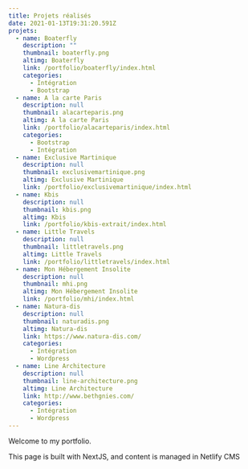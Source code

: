 ```yaml
---
title: Projets réalisés
date: 2021-01-13T19:31:20.591Z
projets:
  - name: Boaterfly
    description: ""
    thumbnail: boaterfly.png
    altimg: Boaterfly
    link: /portfolio/boaterfly/index.html
    categories:
      - Intégration
      - Bootstrap
  - name: A la carte Paris
    description: null
    thumbnail: alacarteparis.png
    altimg: A la carte Paris
    link: /portfolio/alacarteparis/index.html
    categories:
      - Bootstrap
      - Intégration
  - name: Exclusive Martinique
    description: null
    thumbnail: exclusivemartinique.png
    altimg: Exclusive Martinique
    link: /portfolio/exclusivemartinique/index.html
  - name: Kbis
    description: null
    thumbnail: kbis.png
    altimg: Kbis
    link: /portfolio/kbis-extrait/index.html
  - name: Little Travels
    description: null
    thumbnail: littletravels.png
    altimg: Little Travels
    link: /portfolio/littletravels/index.html
  - name: Mon Hébergement Insolite
    description: null
    thumbnail: mhi.png
    altimg: Mon Hébergement Insolite
    link: /portfolio/mhi/index.html
  - name: Natura-dis
    description: null
    thumbnail: naturadis.png
    altimg: Natura-dis
    link: https://www.natura-dis.com/
    categories:
      - Intégration
      - Wordpress
  - name: Line Architecture
    description: null
    thumbnail: line-architecture.png
    altimg: Line Architecture
    link: http://www.bethgnies.com/
    categories:
      - Intégration
      - Wordpress
---
```

Welcome to my portfolio.

This page is built with NextJS, and content is managed in Netlify CMS